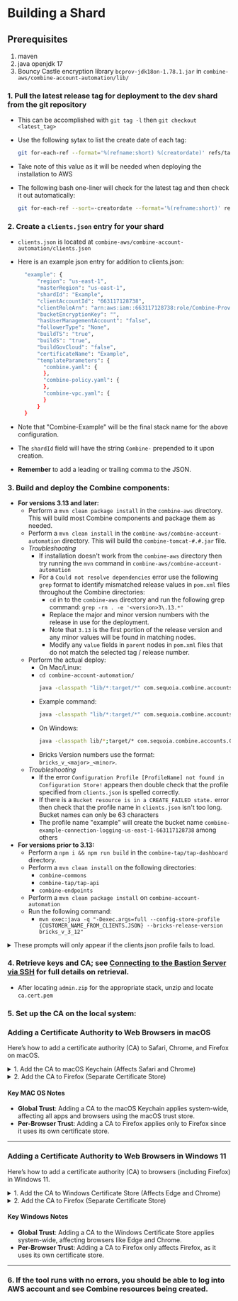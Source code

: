# Building a Shard

## Prerequisites
1. maven
2. java openjdk 17
3. Bouncy Castle encryption library `bcprov-jdk18on-1.78.1.jar` in `combine-aws/combine-account-automation/lib/`

### 1. Pull the latest release tag for deployment to the dev shard from the git repository

 - This can be accomplished with `git tag -l` then `git checkout <latest_tag>`
 - Use the following sytax to list the create date of each tag:
 
    ```bash
    git for-each-ref --format='%(refname:short) %(creatordate)' refs/tags
    ```
 - Take note of this value as it will be needed when deploying the installation to AWS
 - The following bash one-liner will check for the latest tag and then check it out automatically:
 
    ```bash
    git for-each-ref --sort=-creatordate --format='%(refname:short)' refs/tags | head -n 1 | xargs git checkout
    ```
 
### 2. Create a `clients.json` entry for your shard

 - `clients.json` is located at `combine-aws/combine-account-automation/clients.json`
 - Here is an example json entry for addition to clients.json:
      ```bash
        "example": {
            "region": "us-east-1",
            "masterRegion": "us-east-1",
            "shardId": "Example",
            "clientAccountId": "663117128738",
            "clientRoleArn": "arn:aws:iam::663117128738:role/Combine-Provisioning-Role",
            "bucketEncryptionKey": "",
            "hasUserManagementAccount": "false",
            "followerType": "None",
            "buildTS": "true",
            "buildS": "true",
            "buildGovCloud": "false",
            "certificateName": "Example",
            "templateParameters": {
              "combine.yaml": {
              },
              "combine-policy.yaml": {
              },
              "combine-vpc.yaml": {
              }
            }
        }

      ```

 - Note that "Combine-Example" will be the final stack name for the above configuration.
 - The `shardId` field will have the string `Combine-` prepended to it upon creation.
 - **Remember** to add a leading or trailing comma to the JSON.

### 3. Build and deploy the Combine components:
  - **For versions 3.13 and later:**
    - Perform a `mvn clean package install` in the `combine-aws` directory. This will build most Combine components and package them as needed.
    - Perform a `mvn clean install` in the `combine-aws/combine-account-automation` directory. This will build the `combine-tomcat-#.#.jar` file.
    - *Troubleshooting*
      - If installation doesn't work from the `combine-aws` directory then try running the `mvn` command in `combine-aws/combine-account-automation`
      - For a `Could not resolve dependencies` error use the following `grep` format to identify mismatched release values in `pom.xml` files throughout the Combine directories:
        - `cd` in to the `combine-aws` directory and run the following grep command:
          `grep -rn . -e '<version>3\.13.*'`
        - Replace the major and minor version numbers with the release in use for the deployment.
        - Note that `3.13` is the first portion of the release version and any minor values will be found in matching nodes.
        - Modify any `value` fields in `parent` nodes in `pom.xml` files that do not match the selected tag / release number.
    - Perform the actual deploy:
        - On Mac/Linux: 
        - `cd combine-account-automation/`
          ```bash 
          java -classpath "lib/*:target/*" com.sequoia.combine.accounts.CombineCommandExecutor full --config-store-profile <customer name from clients.json> --bricks-release-version <version number>
          ```
      - Example command: 
          ```bash
          java -classpath "lib/*:target/*" com.sequoia.combine.accounts.CombineCommandExecutor full --config-store-profile combineExample --bricks-release-version bricks_v_3_13_1_1
          ```
      - On Windows:
          ```bash
          java -classpath lib/*;target/* com.sequoia.combine.accounts.CombineCommandExecutor full --config-store-profile <customer name from clients.json> --bricks-release-version <version number>
          ```
      - Bricks Version numbers use the format: `bricks_v_<major>_<minor>`.
    - *Troubleshooting*
      - If the error `Configuration Profile [ProfileName] not found in Configuration Store!` appears then double check that the profile specified from `clients.json` is spelled correctly.
      - If there is a `Bucket resource is in a CREATE_FAILED state.` error then check that the profile name in `clients.json` isn't too long. Bucket names can only be 63 characters
      - The profile name "example" will create the bucket name `combine-example-connection-logging-us-east-1-663117128738` among others
  - **For versions prior to 3.13:**
    - Perform a `npm i && npm run build` in the `combine-tap/tap-dashboard` directory.
    - Perform a `mvn clean install` on the following directories:
      - `combine-commons`
      - `combine-tap/tap-api`
      - `combine-endpoints`
    - Perform a `mvn clean package install` on `combine-account-automation`
    - Run the following command:
      - `mvn exec:java -q "-Dexec.args=full --config-store-profile {CUSTOMER_NAME_FROM_CLIENTS.JSON} --bricks-release-version bricks_v_3_12"`

<details>
  <summary>These prompts will only appear if the clients.json profile fails to load.</summary>

  - Configuration Store File not found!
  - Enter Client AWS Account ID: `<enter account ID>`
  - Enter Shard ID (optional): CShrout
  - Enter Region: us-east-1
  - Enter Master Region: us-east-1
  - Use JSON STS Token Credentials?: no
  - Enter Client Account Access Key : `<enter access key>`
  - Enter Client Account Access Key Secret: `<enter access key secret>`
  - Enter Client Account Session Token (optional): 
  - Has User Management Account?: no
  - Enter DevOps Bucket Encryption Key (optional): 
  - Loading parameter [bricksReleaseVersion] value [bricks_v_3_13_1_1] from store.
  - Enter Client Certificate Name: CShrout
  - Build Top Secret region emulation?: yes
  - Build Secret region emulation?: no
  - Build GovCloud region emulation?: no

</details>

### 4. Retrieve keys and CA; see [Connecting to the Bastion Server via SSH](./get-into-bastion.md) for full details on retrieval.
  - After locating `admin.zip` for the appropriate stack, unzip and locate `ca.cert.pem`

### 5. Set up the CA on the local system:

### Adding a Certificate Authority to Web Browsers in macOS

Here’s how to add a certificate authority (CA) to Safari, Chrome, and Firefox on macOS.

<details>
  <summary>1. Add the CA to macOS Keychain (Affects Safari and Chrome)</summary>

#### Steps:
1. **Open Keychain Access**:
   - Use Spotlight (`Command + Space`) and search for **Keychain Access**.

2. **Import the Certificate**:
   - Go to **File > Import Items**.
   - Select the CA certificate file (`ca.cert.pem`).

3. **Trust the Certificate**:
   - Find the imported certificate in the **Certificates** category.
   - Double-click the certificate to open its details.
   - Expand the **Trust** section and set **When using this certificate** to **Always Trust**.
   - Close the window, and authenticate with your macOS password.

4. **Restart Browsers**:
   - Restart Safari and Chrome to recognize the updated trusted CA.

</details>

<details>
  <summary>2. Add the CA to Firefox (Separate Certificate Store)</summary>

#### Steps:
1. **Open Firefox Settings**:
   - Click the hamburger (3 line) menu in the upper right and select `Settings`
     - Alternatively, Type `about:preferences` in the Firefox address bar.
   - Find **Privacy & Security** on the left hand side of the window.

2. **Manage Certificates**:
   - Scroll to the **Certificates** section and click **View Certificates**.

3. **Import the Certificate**:
   - Go to the **Authorities** tab.
   - Click **Import** and select the CA certificate file (`ca.cert.pem`).
   - Check **Trust this CA to identify websites**.

4. **Restart Firefox**:
   - Restart Firefox to apply the changes.

</details>

#### Key MAC OS Notes
- **Global Trust**: Adding a CA to the macOS Keychain applies system-wide, affecting all apps and browsers using the macOS trust store.
- **Per-Browser Trust**: Adding a CA to Firefox applies only to Firefox since it uses its own certificate store.

---

### Adding a Certificate Authority to Web Browsers in Windows 11

Here’s how to add a certificate authority (CA) to browsers (including Firefox) in Windows 11.

<details>
  <summary>1. Add the CA to Windows Certificate Store (Affects Edge and Chrome)</summary>

#### Steps:
1. **Open Certificate Manager**:
   - Press `Win + R`, type `mmc`, and hit **Enter**.
   - In the **Microsoft Management Console (MMC)**, go to **File > Add/Remove Snap-in**.

2. **Add Certificates Snap-in**:
   - In the dialog, select **Certificates** and click **Add**.
   - Choose **Computer account** (not user account) and click **Next**, then **Finish**.

3. **Import the Certificate**:
   - Expand **Trusted Root Certification Authorities** and right-click on **Certificates**.
   - Select **All Tasks > Import** and follow the wizard to locate and add the CA certificate file (`.crt` or `.cer`).

4. **Restart Browsers**:
   - Restart Edge and Chrome to recognize the updated trusted CA.

</details>

<details>
  <summary>2. Add the CA to Firefox (Separate Certificate Store)</summary>

Firefox uses its own certificate store, so it requires separate configuration.

#### Steps:
1. **Open Firefox Settings**:
   - Click the hamburger (3 line) menu in the upper right and select `Settings`
     - Alternatively, Type `about:preferences` in the Firefox address bar.
   - Find **Privacy & Security** on the left hand side of the window.

2. **Manage Certificates**:
   - Scroll to the **Certificates** section and click **View Certificates**.

3. **Import the Certificate**:
   - Go to the **Authorities** tab.
   - Click **Import** and select the CA certificate file (`ca.cert.pem`).
   - Check **Trust this CA to identify websites**.

4. **Restart Firefox**:
   - Restart Firefox to apply the changes.

</details>

#### Key Windows Notes
- **Global Trust**: Adding a CA to the Windows Certificate Store applies system-wide, affecting browsers like Edge and Chrome.
- **Per-Browser Trust**: Adding a CA to Firefox only affects Firefox, as it uses its own certificate store.

---

### 6. If the tool runs with no errors, you should be able to log into AWS account and see Combine resources being created. 
